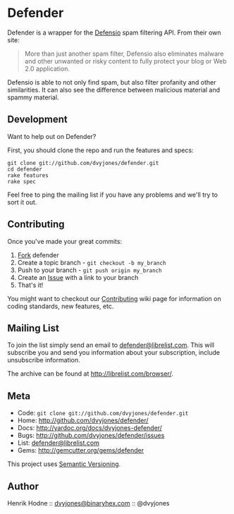 Defender
========

Defender is a wrapper for the [Defensio][0] spam filtering API. From
their own site:

> More than just another spam filter, Defensio also eliminates malware
> and other unwanted or risky content to fully protect your blog or Web
> 2.0 application.

Defensio is able to not only find spam, but also filter profanity and
other similarities. It can also see the difference between malicious
material and spammy material.


Development
-----------

Want to help out on Defender?

First, you should clone the repo and run the features and specs:

    git clone git://github.com/dvyjones/defender.git
    cd defender
    rake features
    rake spec

Feel free to ping the mailing list if you have any problems and we'll
try to sort it out.


Contributing
------------

Once you've made your great commits:

1. [Fork][1] defender
2. Create a topic branch - `git checkout -b my_branch`
3. Push to your branch - `git push origin my_branch`
4. Create an [Issue][2] with a link to your branch
5. That's it!

You might want to checkout our [Contributing][cb] wiki page for
information on coding standards, new features, etc.


Mailing List
------------

To join the list simply send an email to <defender@librelist.com>. This
will subscribe you and send you information about your subscription,
include unsubscribe information.

The archive can be found at <http://librelist.com/browser/>.


Meta
----

* Code: `git clone git://github.com/dvyjones/defender.git`
* Home: <http://github.com/dvyjones/defender/>
* Docs: <http://yardoc.org/docs/dvyjones-defender/>
* Bugs: <http://github.com/dvyjones/defender/issues>
* List: <defender@librelist.com>
* Gems: <http://gemcutter.org/gems/defender>

This project uses [Semantic Versioning][sv].


Author
------

Henrik Hodne :: dvyjones@binaryhex.com :: @dvyjones

[0]: http://defensio.com
[1]: http://help.github.com/forking/
[2]: http://github.com/dvyjones/defender/issues
[sv]: http://semver.org
[cb]: http://wiki.github.com/dvyjones/defender/contributing
